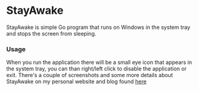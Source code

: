 # StayAwake

StayAwake is simple Go program that runs on Windows in the system tray and stops the screen from sleeping.

### Usage

When you run the application there will be a small eye icon that appears in the system tray, you can than right/left click to disable the application or exit. There's a couple of screenshots and some more details about StayAwake on my personal website and blog found [here](https://reganm.xyz/blog/stayawake.html)